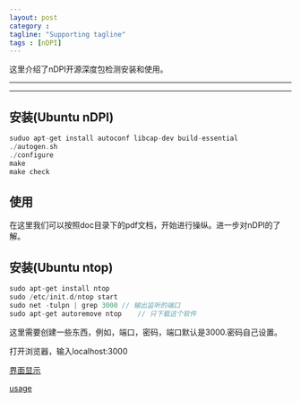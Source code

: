 ```yaml
---
layout: post
category :
tagline: "Supporting tagline"
tags : [nDPI]
---
```


这里介绍了nDPI开源深度包检测安装和使用。

---
<!--more-->
---


## 安装(Ubuntu nDPI)

```C
suduo apt-get install autoconf libcap-dev build-essential
./autogen.sh
./configure
make
make check
```
## 使用

在这里我们可以按照doc目录下的pdf文档，开始进行操纵。进一步对nDPI的了解。


## 安装(Ubuntu ntop)

```C
sudo apt-get install ntop
sudo /etc/init.d/ntop start
sudo net -tulpn | grep 3000	// 输出监听的端口
sudo apt-get autoremove ntop	// 只下载这个软件
```
这里需要创建一些东西，例如，端口，密码，端口默认是3000.密码自己设置。

打开浏览器，输入localhost:3000

[界面显示](https://www.maketecheasier.com/install-configure-ntop/)

[usage](https://mbrownnyc.wordpress.com/2011/12/19/install-configure-and-use-ntop-to-monitor-traffic/)

##
